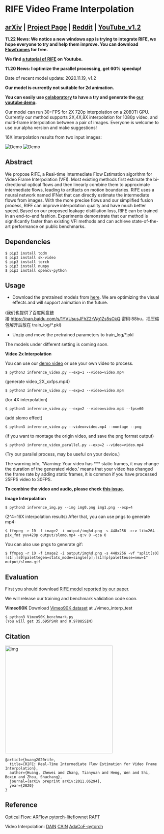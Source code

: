 # RIFE Video Frame Interpolation
## [arXiv](https://arxiv.org/abs/2011.06294) | [Project Page](https://rife-vfi.github.io) | [Reddit](https://www.reddit.com/r/linux/comments/jy4jjl/opensourced_realtime_video_frame_interpolation/) | [YouTube_v1.2](https://www.youtube.com/watch?v=60DX2T3zyVo&feature=youtu.be)

**11.22 News: We notice a new windows app is trying to integrate RIFE, we hope everyone to try and help them improve. You can download [Flowframes](https://nmkd.itch.io/flowframes) for free.**

**We find [a tutorial of RIFE](https://www.youtube.com/watch?v=gf_on-dbwyU&feature=emb_title) on Youtube.**

**11.20 News: I optimize the parallel processing, get 60% speedup!**

Date of recent model update: 2020.11.19, v1.2

**Our model is currently not suitable for 2d animation.**

**You can easily use [colaboratory](https://colab.research.google.com/github/hzwer/arXiv2020-RIFE/blob/main/Colab_demo.ipynb) to have a try and generate the [our youtube demo](https://www.youtube.com/watch?v=LE2Dzl0oMHI).**

Our model can run 30+FPS for 2X 720p interpolation on a 2080Ti GPU. Currently our method supports 2X,4X,8X interpolation for 1080p video, and multi-frame interpolation between a pair of images. Everyone is welcome to use our alpha version and make suggestions!

16X interpolation results from two input images: 

![Demo](./demo/I0_slomo_clipped.gif)
![Demo](./demo/I2_slomo_clipped.gif)

## Abstract
We propose RIFE, a Real-time Intermediate Flow Estimation algorithm for Video Frame Interpolation (VFI). Most existing methods first estimate the bi-directional optical flows and then linearly combine them to approximate intermediate flows, leading to artifacts on motion boundaries. RIFE uses a neural network named IFNet that can directly estimate the intermediate flows from images. With the more precise flows and our simplified fusion process, RIFE can improve interpolation quality and have much better speed. Based on our proposed leakage distillation loss, RIFE can be trained in an end-to-end fashion. Experiments demonstrate that our method is significantly faster than existing VFI methods and can achieve state-of-the-art performance on public benchmarks. 

## Dependencies
```
$ pip3 install tqdm
$ pip3 install sk-video
$ pip3 install torch
$ pip3 install numpy
$ pip3 install opencv-python
```
## Usage

* Download the pretrained models from [here](https://drive.google.com/file/d/1zYc3PEN4t6GOUoVYJjvcXoMmM3kFDNGS/view?usp=sharing).
We are optimizing the visual effects and will support animation in the future.

(我们也提供了百度网盘链接:https://pan.baidu.com/s/1YVUsusJFhZ2rWg1Zs5sOkQ  密码:88bu，把压缩包解开后放在 train_log/\*.pkl)
* Unzip and move the pretrained parameters to train_log/\*.pkl

The models under different setting is coming soon.

**Video 2x Interpolation**

You can use our [demo video](https://drive.google.com/file/d/1i3xlKb7ax7Y70khcTcuePi6E7crO_dFc/view?usp=sharing) or use your own video to process. 
```
$ python3 inference_video.py --exp=1 --video=video.mp4 
```
(generate video_2X_xxfps.mp4)
```
$ python3 inference_video.py --exp=2 --video=video.mp4
```
(for 4X interpolation)
```
$ python3 inference_video.py --exp=2 --video=video.mp4 --fps=60
```
(add slomo effect)
```
$ python3 inference_video.py --video=video.mp4 --montage --png
```
(if you want to montage the origin video, and save the png format output)
```
$ python3 inference_video_parallel.py --exp=2 --video=video.mp4
```
(Try our parallel process, may be useful on your device.)

The warning info, 'Warning: Your video has *** static frames, it may change the duration of the generated video.' means that your video has changed the frame rate by adding static frames, it is common if you have processed 25FPS video to 30FPS.

**To combine the video and audio, please check [this issue](https://github.com/hzwer/arXiv2020-RIFE/issues/12#issuecomment-731715507).**

**Image Interpolation**

```
$ python3 inference_img.py --img img0.png img1.png --exp=4
```
(2^4=16X interpolation results)
After that, you can use pngs to generate mp4:
```
$ ffmpeg -r 10 -f image2 -i output/img%d.png -s 448x256 -c:v libx264 -pix_fmt yuv420p output/slomo.mp4 -q:v 0 -q:a 0
```
You can also use pngs to generate gif:
```
$ ffmpeg -r 10 -f image2 -i output/img%d.png -s 448x256 -vf "split[s0][s1];[s0]palettegen=stats_mode=single[p];[s1][p]paletteuse=new=1" output/slomo.gif
```

## Evaluation
First you should download [RIFE model reported by our paper](https://drive.google.com/file/d/1c1R7iF-ypN6USo-D2YH_ORtaH3tukSlo/view?usp=sharing).

We will release our training and benchmark validation code soon.

**Vimeo90K**
Download [Vimeo90K dataset](http://toflow.csail.mit.edu/) at ./vimeo_interp_test
```
$ python3 Vimeo90K_benchmark.py
(You will get 35.695PSNR and 0.9788SSIM)
```

## Citation
<img src="demo/intro.png" alt="img" width=350 />

```
@article{huang2020rife,
  title={RIFE: Real-Time Intermediate Flow Estimation for Video Frame Interpolation},
  author={Huang, Zhewei and Zhang, Tianyuan and Heng, Wen and Shi, Boxin and Zhou, Shuchang},
  journal={arXiv preprint arXiv:2011.06294},
  year={2020}
}
```

## Reference
Optical Flow:
[ARFlow](https://github.com/lliuz/ARFlow)  [pytorch-liteflownet](https://github.com/sniklaus/pytorch-liteflownet)  [RAFT](https://github.com/princeton-vl/RAFT)

Video Interpolation:
[DAIN](https://github.com/baowenbo/DAIN)  [CAIN](https://github.com/myungsub/CAIN)   [AdaCoF-pytorch](https://github.com/HyeongminLEE/AdaCoF-pytorch)

